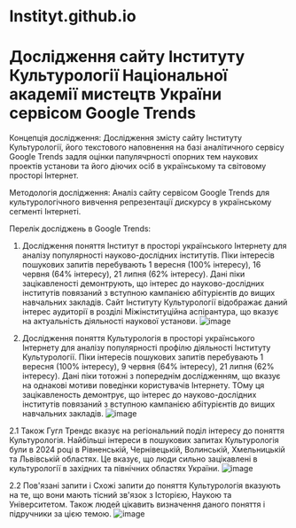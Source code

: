 # Instityt.github.io
# Дослідження сайту Інституту Культурології Національної академії мистецтв України сервісом Google Trends

Концепція дослідження: Дослідження змісту сайту Інституту Культурології, його текстового наповнення на базі аналітичного сервісу Google Trends задля оцінки папулячрності опорних тем наукових проектів установи та його діючих осіб в українському та світовому просторі Інтернет.

Методологія дослідження: Аналіз сайту сервісом Google Trends для культурологічного вивчення репрезентації дискурсу в українському сегменті Інтернеті.

Перелік досліджень в Google Trends:

1. Дослідження поняття Інститут в просторі українського Інтернету для аналізу популярності науково-дослідних інститутів. Піки інтересів пошукових запитів перебувають 1 вересня (100% інтересу), 16 червня (64% інтересу), 21 липня (62% інтересу). Дані піки зацікавленості демонтрують, що інтерес до науково-дослідних інститутів повязаний з вступною кампанією абітурієнтів до вищих навчальних закладів. Сайт Інституту Культурології відображає даний інтерес аудиторії в розділі Міжінституційна аспірантура, що вказує на актуальність діяльності наукової установи.
![image](https://github.com/user-attachments/assets/6d4a84c1-35a7-4460-8a04-81ce9c9c7460)

2. Дослідження поняття Культурологія в просторі українського Інтернету для аналізу популярності профілю діяльності Інституту Культурології. Піки інтересів пошукових запитів перебувають 1 вересня (100% інтересу), 9 червня (64% інтересу), 21 липня (62% інтересу). Дані піки тотожні з попереднім дослідженням, що вказує на однакові мотиви поведінки користувачів Інтернету. ТОму ця зацікавленость демонтрує, що інтерес до науково-дослідних інститутів повязаний з вступною кампанією абітурієнтів до вищих навчальних закладів.
   ![image](https://github.com/user-attachments/assets/d47f41ad-e264-4a32-8ec2-afb3fd478b45)

2.1 Також Гугл Трендс вказує на регіональний поділ інтересу до поняття Культурологія. Найбільші інтереси в пошукових запитах Культурологія були в 2024 році в Рівненській, Чернівецькій, Волинській, Хмельницькій та Львівській областях. Це вказує, що люди сильно зацікавлені в культурології в західних та північних областях України.
![image](https://github.com/user-attachments/assets/603ed781-a9db-43a7-bfff-f993c231d225)

2.2 Пов'язані запити і Схожі запити до поняття Культурологія вказують на те, що вони мають тісний зв'язок з Історією, Наукою та Університетом. Також людей цікавить визначення даного поняття і підручники за цією темою.
![image](https://github.com/user-attachments/assets/8220047e-1d10-4887-adab-cba816969429)






